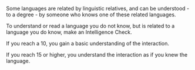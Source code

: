 Some languages are related by linguistic relatives, and can be understood - to a degree - by someone who knows one of these related languages.

To understand or read a language you do not know, but is related to a language you do know, make an Intelligence Check.

If you reach a 10, you gain a basic understanding of the interaction.

If you reach 15 or higher, you understand the interaction as if you knew the language.